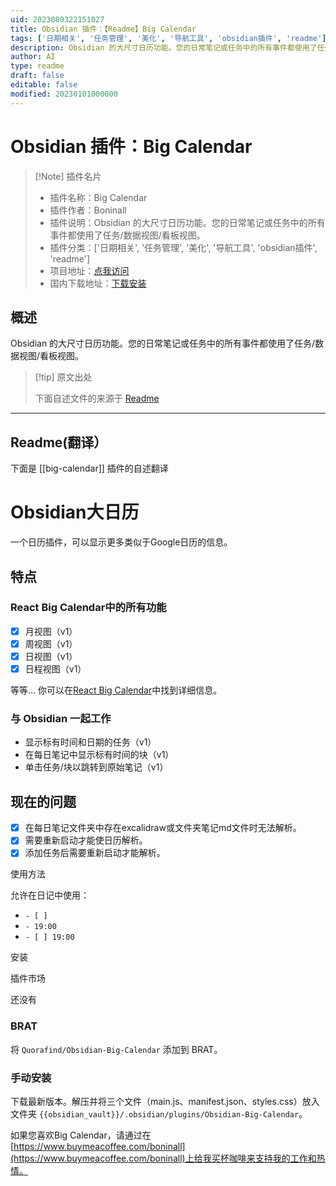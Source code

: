 ```yaml
---
uid: 2023080322151027
title: Obsidian 插件：【Readme】Big Calendar
tags: ['日期相关', '任务管理', '美化', '导航工具', 'obsidian插件', 'readme']
description: Obsidian 的大尺寸日历功能。您的日常笔记或任务中的所有事件都使用了任务/数据视图/看板视图。
author: AI
type: readme
draft: false
editable: false
modified: 20230101000000
---
```


# Obsidian 插件：Big Calendar

> [!Note] 插件名片
> - 插件名称：Big Calendar
> - 插件作者：Boninall
> - 插件说明：Obsidian 的大尺寸日历功能。您的日常笔记或任务中的所有事件都使用了任务/数据视图/看板视图。
> - 插件分类：['日期相关', '任务管理', '美化', '导航工具', 'obsidian插件', 'readme']
> - 项目地址：[点我访问](https://github.com/Quorafind/Obsidian-Big-Calendar)
> - 国内下载地址：[下载安装](https://pkmer.cn/products/plugin/pluginMarket/?big-calendar)

## 概述

Obsidian 的大尺寸日历功能。您的日常笔记或任务中的所有事件都使用了任务/数据视图/看板视图。



> [!tip] 原文出处
> 
>下面自述文件的来源于 [Readme](https://ghproxy.net/https://raw.githubusercontent.com/Quorafind/Obsidian-Big-Calendar/main/README.md)
> 

---

## Readme(翻译）

下面是 [[big-calendar]] 插件的自述翻译


# Obsidian大日历

一个日历插件，可以显示更多类似于Google日历的信息。

## 特点

### React Big Calendar中的所有功能

- [x] 月视图（v1）
- [x] 周视图（v1）
- [x] 日视图（v1）
- [x] 日程视图（v1）

等等... 你可以在[React Big Calendar](https://github.com/jquense/react-big-calendar)中找到详细信息。

### 与 Obsidian 一起工作

- 显示标有时间和日期的任务（v1）
- 在每日笔记中显示标有时间的块（v1）
- 单击任务/块以跳转到原始笔记（v1）

## 现在的问题

- [x] 在每日笔记文件夹中存在excalidraw或文件夹笔记md文件时无法解析。
- [x] 需要重新启动才能使日历解析。
- [x] 添加任务后需要重新启动才能解析。

使用方法

允许在日记中使用：

- `- [ ]`
- `- 19:00`
- `- [ ] 19:00`

安装

插件市场

还没有

### BRAT

将 `Quorafind/Obsidian-Big-Calendar` 添加到 BRAT。

### 手动安装

下载最新版本。解压并将三个文件（main.js、manifest.json、styles.css）放入文件夹 `{{obsidian_vault}}/.obsidian/plugins/Obsidian-Big-Calendar`。

如果您喜欢Big Calendar，请通过在[https://www.buymeacoffee.com/boninall](https://www.buymeacoffee.com/boninall)上给我买杯咖啡来支持我的工作和热情。





